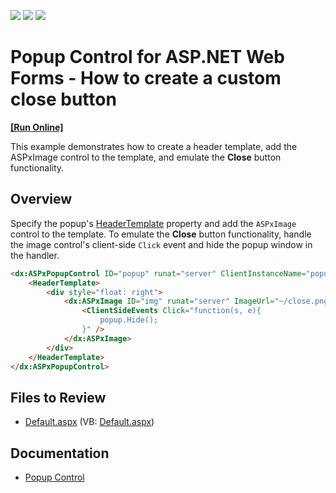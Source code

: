 <!-- default badges list -->
![](https://img.shields.io/endpoint?url=https://codecentral.devexpress.com/api/v1/VersionRange/128555188/13.1.4%2B)
[![](https://img.shields.io/badge/Open_in_DevExpress_Support_Center-FF7200?style=flat-square&logo=DevExpress&logoColor=white)](https://supportcenter.devexpress.com/ticket/details/E3930)
[![](https://img.shields.io/badge/📖_How_to_use_DevExpress_Examples-e9f6fc?style=flat-square)](https://docs.devexpress.com/GeneralInformation/403183)
<!-- default badges end -->
# Popup Control for ASP.NET Web Forms - How to create a custom close button
<!-- run online -->
**[[Run Online]](https://codecentral.devexpress.com/128555188/)**
<!-- run online end -->

This example demonstrates how to create a header template, add the ASPxImage control to the template, and emulate the **Close** button functionality.

## Overview

Specify the popup's [HeaderTemplate](https://docs.devexpress.com/AspNet/DevExpress.Web.ASPxPopupControlBase.HeaderTemplate) property and add the `ASPxImage` control to the template. To emulate the **Close** button functionality, handle the image control's client-side `Click` event and hide the popup window in the handler.

```aspx
<dx:ASPxPopupControl ID="popup" runat="server" ClientInstanceName="popup" CloseAction="CloseButton">
    <HeaderTemplate>
        <div style="float: right">
            <dx:ASPxImage ID="img" runat="server" ImageUrl="~/close.png"  Cursor="pointer">
                <ClientSideEvents Click="function(s, e){
                    popup.Hide();
                }" />
            </dx:ASPxImage>
        </div>
    </HeaderTemplate>
</dx:ASPxPopupControl>
```

## Files to Review

* [Default.aspx](./CS/WebSite/Default.aspx) (VB: [Default.aspx](./VB/WebSite/Default.aspx))

## Documentation

* [Popup Control](https://docs.devexpress.com/AspNet/3582/components/docking-and-popups/popup-control)
